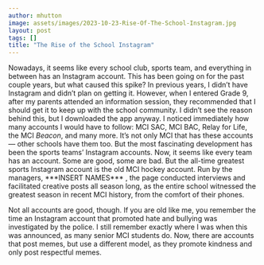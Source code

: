 ```yaml
---
author: mhutton
image: assets/images/2023-10-23-Rise-Of-The-School-Instagram.jpg
layout: post
tags: []
title: "The Rise of the School Instagram"
---
```


Nowadays, it seems like every school club, sports team, and everything
in between has an Instagram account. This has been going on for the past
couple years, but what caused this spike? In previous years, I didn’t
have Instagram and didn’t plan on getting it. However, when I entered
Grade 9, after my parents attended an information session, they
recommended that I should get it to keep up with the school community. I
didn’t see the reason behind this, but I downloaded the app anyway. I
noticed immediately how many accounts I would have to follow: MCI SAC,
MCI BAC, Relay for Life, the MCI _Beacon_, and many more. It’s not only
MCI that has these accounts— other schools have them too. But the most
fascinating development has been the sports teams’ Instagram accounts.
Now, it seems like every team has an account. Some are good, some are
bad. But the all-time greatest sports Instagram account is the old MCI
hockey account. Run by the managers, \*\*\*INSERT NAMES\*\*\* , the page
conducted interviews and facilitated creative posts all season long, as
the entire school witnessed the greatest season in recent MCI history,
from the comfort of their phones.

Not all accounts are good, though. If you are old like me, you remember
the time an Instagram account that promoted hate and bullying was
investigated by the police. I still remember exactly where I was when
this was announced, as many senior MCI students do. Now, there are
accounts that post memes, but use a different model, as they promote
kindness and only post respectful memes. 